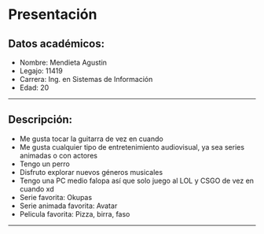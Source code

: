 # Presentación
## Datos académicos:
- Nombre: Mendieta Agustin
- Legajo: 11419
- Carrera: Ing. en Sistemas de Información
- Edad: 20

___ 
## Descripción:
- Me gusta tocar la guitarra de vez en cuando
- Me gusta cualquier tipo de entretenimiento audiovisual, ya sea series animadas o con actores
- Tengo un perro
- Disfruto explorar nuevos géneros musicales
- Tengo una PC medio falopa así que solo juego al LOL y CSGO de vez en cuando xd
- Serie favorita: Okupas
- Serie animada favorita: Avatar
- Pelicula favorita: Pizza, birra, faso

___ 
